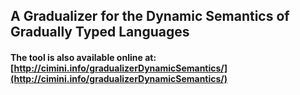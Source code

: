 ## A Gradualizer for the Dynamic Semantics of Gradually Typed Languages

#### The tool is also available online at: [http://cimini.info/gradualizerDynamicSemantics/](http://cimini.info/gradualizerDynamicSemantics/)
